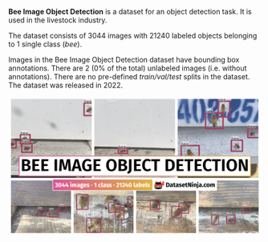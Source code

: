 **Bee Image Object Detection** is a dataset for an object detection task. It is used in the livestock industry. 

The dataset consists of 3044 images with 21240 labeled objects belonging to 1 single class (*bee*).

Images in the Bee Image Object Detection dataset have bounding box annotations. There are 2 (0% of the total) unlabeled images (i.e. without annotations). There are no pre-defined <i>train/val/test</i> splits in the dataset. The dataset was released in 2022.

<img src="https://github.com/dataset-ninja/bee-image/raw/main/visualizations/poster.png">
